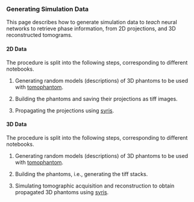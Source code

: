 ### Generating Simulation Data

This page describes how to generate simulation data to *teach* neural networks to retrieve phase information, from 2D projections, and 3D reconstructed tomograms.


#### 2D Data

The procedure is split into the following steps, corresponding to different notebooks.

1) Generating random models (descriptions) of 3D phantoms to be used with [tomophantom](https://www.sciencedirect.com/science/article/pii/S2352711018300335).

2) Building the phantoms and saving their projections as tiff images.  

3) Propagating the projections using [syris](https://syris.readthedocs.io/en/latest/).
 

#### 3D Data

The procedure is split into the following steps, corresponding to different notebooks.

1) Generating random models (descriptions) of 3D phantoms to be used with [tomophantom](https://www.sciencedirect.com/science/article/pii/S2352711018300335).

2) Building the phantoms, i.e., generating the tiff stacks.  

3) Simulating tomographic acquisition and reconstruction to obtain propagated 3D phantoms using [syris](https://syris.readthedocs.io/en/latest/).
 
